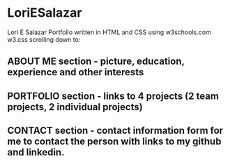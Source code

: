 # LoriESalazar
Lori E Salazar Portfolio written in HTML and CSS using w3schools.com w3.css scrolling down to:
## ABOUT ME section - picture, education, experience and other interests
## PORTFOLIO section - links to 4 projects (2 team projects, 2 individual projects)
## CONTACT section - contact information form for me to contact the person with links to my github and linkedin.
